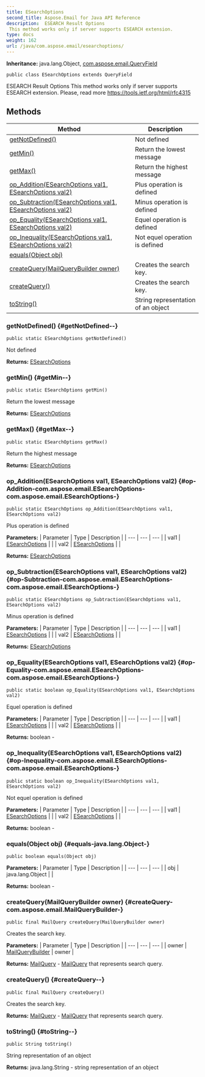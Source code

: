 ```yaml
---
title: ESearchOptions
second_title: Aspose.Email for Java API Reference
description:  ESEARCH Result Options
 This method works only if server supports ESEARCH extension.
type: docs
weight: 162
url: /java/com.aspose.email/esearchoptions/
---
```

**Inheritance:**
java.lang.Object, [com.aspose.email.QueryField](../../com.aspose.email/queryfield)
```
public class ESearchOptions extends QueryField
```

ESEARCH Result Options This method works only if server supports ESEARCH extension. Please, read more https://tools.ietf.org/html/rfc4315
## Methods

| Method | Description |
| --- | --- |
| [getNotDefined()](#getNotDefined--) | Not defined |
| [getMin()](#getMin--) | Return the lowest message |
| [getMax()](#getMax--) | Return the highest message |
| [op_Addition(ESearchOptions val1, ESearchOptions val2)](#op-Addition-com.aspose.email.ESearchOptions-com.aspose.email.ESearchOptions-) | Plus operation is defined |
| [op_Subtraction(ESearchOptions val1, ESearchOptions val2)](#op-Subtraction-com.aspose.email.ESearchOptions-com.aspose.email.ESearchOptions-) | Minus operation is defined |
| [op_Equality(ESearchOptions val1, ESearchOptions val2)](#op-Equality-com.aspose.email.ESearchOptions-com.aspose.email.ESearchOptions-) | Equel operation is defined |
| [op_Inequality(ESearchOptions val1, ESearchOptions val2)](#op-Inequality-com.aspose.email.ESearchOptions-com.aspose.email.ESearchOptions-) | Not equel operation is defined |
| [equals(Object obj)](#equals-java.lang.Object-) |  |
| [createQuery(MailQueryBuilder owner)](#createQuery-com.aspose.email.MailQueryBuilder-) | Creates the search key. |
| [createQuery()](#createQuery--) | Creates the search key. |
| [toString()](#toString--) | String representation of an object |
### getNotDefined() {#getNotDefined--}
```
public static ESearchOptions getNotDefined()
```


Not defined

**Returns:**
[ESearchOptions](../../com.aspose.email/esearchoptions)
### getMin() {#getMin--}
```
public static ESearchOptions getMin()
```


Return the lowest message

**Returns:**
[ESearchOptions](../../com.aspose.email/esearchoptions)
### getMax() {#getMax--}
```
public static ESearchOptions getMax()
```


Return the highest message

**Returns:**
[ESearchOptions](../../com.aspose.email/esearchoptions)
### op_Addition(ESearchOptions val1, ESearchOptions val2) {#op-Addition-com.aspose.email.ESearchOptions-com.aspose.email.ESearchOptions-}
```
public static ESearchOptions op_Addition(ESearchOptions val1, ESearchOptions val2)
```


Plus operation is defined

**Parameters:**
| Parameter | Type | Description |
| --- | --- | --- |
| val1 | [ESearchOptions](../../com.aspose.email/esearchoptions) |  |
| val2 | [ESearchOptions](../../com.aspose.email/esearchoptions) |  |

**Returns:**
[ESearchOptions](../../com.aspose.email/esearchoptions)
### op_Subtraction(ESearchOptions val1, ESearchOptions val2) {#op-Subtraction-com.aspose.email.ESearchOptions-com.aspose.email.ESearchOptions-}
```
public static ESearchOptions op_Subtraction(ESearchOptions val1, ESearchOptions val2)
```


Minus operation is defined

**Parameters:**
| Parameter | Type | Description |
| --- | --- | --- |
| val1 | [ESearchOptions](../../com.aspose.email/esearchoptions) |  |
| val2 | [ESearchOptions](../../com.aspose.email/esearchoptions) |  |

**Returns:**
[ESearchOptions](../../com.aspose.email/esearchoptions)
### op_Equality(ESearchOptions val1, ESearchOptions val2) {#op-Equality-com.aspose.email.ESearchOptions-com.aspose.email.ESearchOptions-}
```
public static boolean op_Equality(ESearchOptions val1, ESearchOptions val2)
```


Equel operation is defined

**Parameters:**
| Parameter | Type | Description |
| --- | --- | --- |
| val1 | [ESearchOptions](../../com.aspose.email/esearchoptions) |  |
| val2 | [ESearchOptions](../../com.aspose.email/esearchoptions) |  |

**Returns:**
boolean - 
### op_Inequality(ESearchOptions val1, ESearchOptions val2) {#op-Inequality-com.aspose.email.ESearchOptions-com.aspose.email.ESearchOptions-}
```
public static boolean op_Inequality(ESearchOptions val1, ESearchOptions val2)
```


Not equel operation is defined

**Parameters:**
| Parameter | Type | Description |
| --- | --- | --- |
| val1 | [ESearchOptions](../../com.aspose.email/esearchoptions) |  |
| val2 | [ESearchOptions](../../com.aspose.email/esearchoptions) |  |

**Returns:**
boolean - 
### equals(Object obj) {#equals-java.lang.Object-}
```
public boolean equals(Object obj)
```




**Parameters:**
| Parameter | Type | Description |
| --- | --- | --- |
| obj | java.lang.Object |  |

**Returns:**
boolean - 
### createQuery(MailQueryBuilder owner) {#createQuery-com.aspose.email.MailQueryBuilder-}
```
public final MailQuery createQuery(MailQueryBuilder owner)
```


Creates the search key.

**Parameters:**
| Parameter | Type | Description |
| --- | --- | --- |
| owner | [MailQueryBuilder](../../com.aspose.email/mailquerybuilder) | owner |

**Returns:**
[MailQuery](../../com.aspose.email/mailquery) - [MailQuery](../../com.aspose.email/mailquery) that represents search query.
### createQuery() {#createQuery--}
```
public final MailQuery createQuery()
```


Creates the search key.

**Returns:**
[MailQuery](../../com.aspose.email/mailquery) - [MailQuery](../../com.aspose.email/mailquery) that represents search query.
### toString() {#toString--}
```
public String toString()
```


String representation of an object

**Returns:**
java.lang.String - string representation of an object
